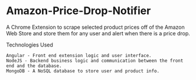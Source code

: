 # Amazon-Price-Drop-Notifier

A Chrome Extension to scrape selected product prices off of the Amazon Web Store and store them for any user and alert when there is a price drop.

Technologies Used

    Angular - Front end extension logic and user interface.
    NodeJS - Backend business logic and communication between the front end and the database.
    MongoDB - A NoSQL database to store user and product info.